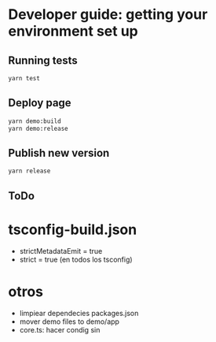 # Developer guide: getting your environment set up

## Running tests

```bash
yarn test
```

## Deploy page

```bash
yarn demo:build
yarn demo:release
```
## Publish new version

```bash
yarn release
```
## ToDo

# tsconfig-build.json
* strictMetadataEmit = true
* strict = true (en todos los tsconfig)
# otros
* limpiear dependecies packages.json
* mover demo files to demo/app
* core.ts: hacer condig sin <any>
